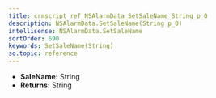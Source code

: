 ```yaml
---
title: crmscript_ref_NSAlarmData_SetSaleName_String_p_0
description: NSAlarmData.SetSaleName(String p_0)
intellisense: NSAlarmData.SetSaleName
sortOrder: 690
keywords: SetSaleName(String)
so.topic: reference
---
```



* **SaleName:** String
* **Returns:** String


